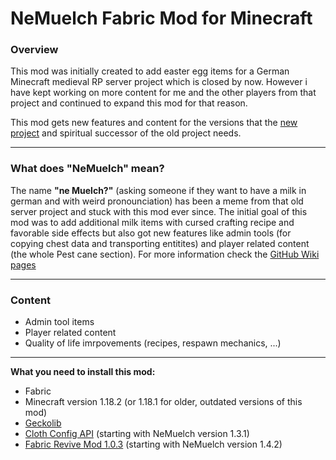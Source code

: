 # NeMuelch Fabric Mod for Minecraft
### Overview
This mod was initially created to add easter egg items for a German Minecraft medieval RP server project which is closed by now. However i have kept working on more content for me and the other players from that project and continued to expand this mod for that reason.

This mod gets new features and content for the versions that the [new project](http://discord.gg/YV2WsUwG7q) and spiritual successor of the old project needs.

---
### What does **"NeMuelch"** mean?
The name **"ne Muelch?"** (asking someone if they want to have a milk in german and with weird pronounciation) has been a meme from that old server project and stuck with this mod ever since.
The initial goal of this mod was to add additional milk items with cursed crafting recipe and favorable side effects but also got new features like admin tools (for copying chest data and transporting entitites) and player related content (the whole Pest cane section). For more information check the [GitHub Wiki pages](https://github.com/JR1811/NeMuelch-1.18/wiki)

---
### Content
- Admin tool items
- Player related content
- Quality of life imrpovements (recipes, respawn mechanics, ...)

---
**What you need to install this mod:**
- Fabric
- Minecraft version 1.18.2 (or 1.18.1 for older, outdated versions of this mod)
- [Geckolib](https://www.curseforge.com/minecraft/mc-mods/geckolib)
- [Cloth Config API](https://www.curseforge.com/minecraft/mc-mods/cloth-config) (starting with NeMuelch version 1.3.1)
- [Fabric Revive Mod 1.0.3](https://www.curseforge.com/minecraft/mc-mods/revive/files/3745883) (starting with NeMuelch version 1.4.2)

[](https://c.tenor.com/By6XN6Lyx48AAAAj/plague-doctor.gif)
